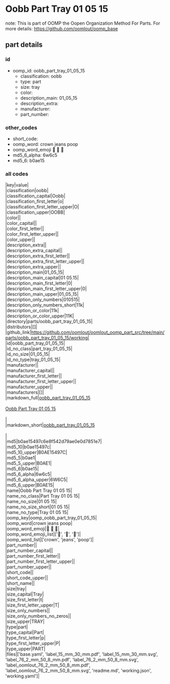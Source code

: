 # Oobb Part Tray 01 05 15  

note: This is part of OOMP the Oopen Organization Method For Parts. For more details: https://github.com/oomlout/oomp_base

##  part details





### id
* oomp_id: oobb_part_tray_01_05_15
  * classification: oobb
  * type: part
  * size: tray
  * color: 
  * description_main: 01_05_15
  * description_extra: 
  * manufacturer: 
  * part_number: 

### other_codes
* short_code: 
* oomp_word: crown jeans poop
* oomp_word_emoji :crown: :jeans: :poop:
* md5_6_alpha: 6w6c5
* md5_6: b0ae15

### all codes 
|key|value|  
|classification|oobb|  
|classification_capital|Oobb|  
|classification_first_letter|o|  
|classification_first_letter_upper|O|  
|classification_upper|OOBB|  
|color||  
|color_capital||  
|color_first_letter||  
|color_first_letter_upper||  
|color_upper||  
|description_extra||  
|description_extra_capital||  
|description_extra_first_letter||  
|description_extra_first_letter_upper||  
|description_extra_upper||  
|description_main|01_05_15|  
|description_main_capital|01 05.15|  
|description_main_first_letter|0|  
|description_main_first_letter_upper|0|  
|description_main_upper|01_05_15|  
|description_only_numbers|010515|  
|description_only_numbers_short|11k|  
|description_or_color|11k|  
|description_or_color_upper|11K|  
|directory|parts/oobb_part_tray_01_05_15|  
|distributors|[]|  
|github_link|https://github.com/oomlout/oomlout_oomp_part_src/tree/main/parts/oobb_part_tray_01_05_15/working|  
|id|oobb_part_tray_01_05_15|  
|id_no_class|part_tray_01_05_15|  
|id_no_size|01_05_15|  
|id_no_type|tray_01_05_15|  
|manufacturer||  
|manufacturer_capital||  
|manufacturer_first_letter||  
|manufacturer_first_letter_upper||  
|manufacturer_upper||  
|manufacturers|[]|  
|markdown_full|[oobb_part_tray_01_05_15](https://github.com/oomlout/oomlout_oomp_part_src/tree/main/parts/oobb_part_tray_01_05_15/working)<br>[](https://github.com/oomlout/oomlout_oomp_part_src/tree/main/parts/oobb_part_tray_01_05_15/working)<br>[Oobb Part Tray 01 05 15](https://github.com/oomlout/oomlout_oomp_part_src/tree/main/parts/oobb_part_tray_01_05_15/working)<br><br>|  
|markdown_short|[oobb_part_tray_01_05_15](https://github.com/oomlout/oomlout_oomp_part_src/tree/main/parts/oobb_part_tray_01_05_15/working)<br><br>|  
|md5|b0ae15497c6e8f542d79ae0e0d7851e7|  
|md5_10|b0ae15497c|  
|md5_10_upper|B0AE15497C|  
|md5_5|b0ae1|  
|md5_5_upper|B0AE1|  
|md5_6|b0ae15|  
|md5_6_alpha|6w6c5|  
|md5_6_alpha_upper|6W6C5|  
|md5_6_upper|B0AE15|  
|name|Oobb Part Tray 01 05 15|  
|name_no_class|Part Tray 01 05 15|  
|name_no_size|01 05 15|  
|name_no_size_short|01 05 15|  
|name_no_type|Tray 01 05 15|  
|oomp_key|oomp_oobb_part_tray_01_05_15|  
|oomp_word|crown jeans poop|  
|oomp_word_emoji|:crown: :jeans: :poop:|  
|oomp_word_emoji_list|[':crown:', ':jeans:', ':poop:']|  
|oomp_word_list|['crown', 'jeans', 'poop']|  
|part_number||  
|part_number_capital||  
|part_number_first_letter||  
|part_number_first_letter_upper||  
|part_number_upper||  
|short_code||  
|short_code_upper||  
|short_name||  
|size|tray|  
|size_capital|Tray|  
|size_first_letter|t|  
|size_first_letter_upper|T|  
|size_only_numbers||  
|size_only_numbers_no_zeros||  
|size_upper|TRAY|  
|type|part|  
|type_capital|Part|  
|type_first_letter|p|  
|type_first_letter_upper|P|  
|type_upper|PART|  
|files|['base.yaml', 'label_15_mm_30_mm.pdf', 'label_15_mm_30_mm.svg', 'label_76_2_mm_50_8_mm.pdf', 'label_76_2_mm_50_8_mm.svg', 'label_oomlout_76_2_mm_50_8_mm.pdf', 'label_oomlout_76_2_mm_50_8_mm.svg', 'readme.md', 'working.json', 'working.yaml']|  
